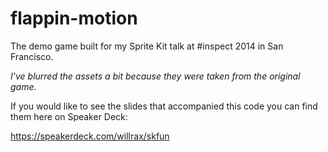 flappin-motion
==============

The demo game built for my Sprite Kit talk at #inspect 2014 in San Francisco.

*I've blurred the assets a bit because they were taken from the original game.*

If you would like to see the slides that accompanied this code you can find them here on Speaker Deck:

https://speakerdeck.com/willrax/skfun
